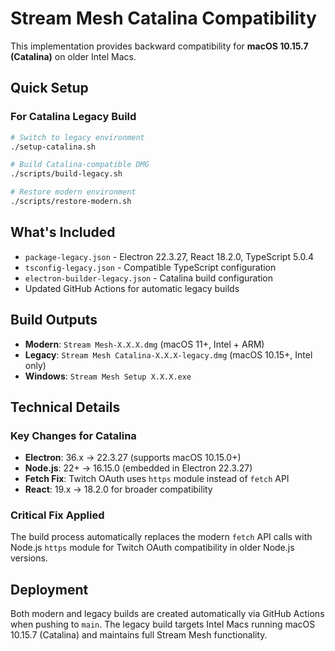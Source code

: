 # Stream Mesh Catalina Compatibility

This implementation provides backward compatibility for **macOS 10.15.7 (Catalina)** on older Intel Macs.

## Quick Setup

### For Catalina Legacy Build

```bash
# Switch to legacy environment
./setup-catalina.sh

# Build Catalina-compatible DMG
./scripts/build-legacy.sh

# Restore modern environment
./scripts/restore-modern.sh
```

## What's Included

- `package-legacy.json` - Electron 22.3.27, React 18.2.0, TypeScript 5.0.4
- `tsconfig-legacy.json` - Compatible TypeScript configuration
- `electron-builder-legacy.json` - Catalina build configuration
- Updated GitHub Actions for automatic legacy builds

## Build Outputs

- **Modern**: `Stream Mesh-X.X.X.dmg` (macOS 11+, Intel + ARM)
- **Legacy**: `Stream Mesh Catalina-X.X.X-legacy.dmg` (macOS 10.15+, Intel only)
- **Windows**: `Stream Mesh Setup X.X.X.exe`

## Technical Details

### Key Changes for Catalina
- **Electron**: 36.x → 22.3.27 (supports macOS 10.15.0+)
- **Node.js**: 22+ → 16.15.0 (embedded in Electron 22.3.27)
- **Fetch Fix**: Twitch OAuth uses `https` module instead of `fetch` API
- **React**: 19.x → 18.2.0 for broader compatibility

### Critical Fix Applied
The build process automatically replaces the modern `fetch` API calls with Node.js `https` module for Twitch OAuth compatibility in older Node.js versions.

## Deployment

Both modern and legacy builds are created automatically via GitHub Actions when pushing to `main`. The legacy build targets Intel Macs running macOS 10.15.7 (Catalina) and maintains full Stream Mesh functionality.
